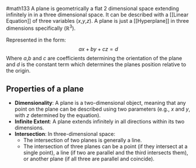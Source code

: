 #math133 
A plane is geometrically a flat 2 dimensional space extending infinitely in in a three dimensional space. It can be described with a [[Linear Equation]] of three variables ($x$,$y$,$z$). A plane is just a [[Hyperplane]] in three dimensions specifically ($\mathbb{R}^3$).

Represented in the form:
$$ax+by+cz=d$$
Where $a$,$b$ and $c$ are coefficients determining the orientation of the plane and $d$ is the constant term which determines the planes position relative to the origin. 

## Properties of a plane
- **Dimensionality**: A plane is a two-dimensional object, meaning that any point on the plane can be described using two parameters (e.g., $x$ and $y$, with $z$ determined by the equation).
- **Infinite Extent**: A plane extends infinitely in all directions within its two dimensions.
- **Intersection**: In three-dimensional space:
    - The intersection of two planes is generally a line.
    - The intersection of three planes can be a point (if they intersect at a single point), a line (if two are parallel and the third intersects them), or another plane (if all three are parallel and coincide).